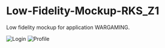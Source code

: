# Low-Fidelity-Mockup-RKS_Z1
Low fidelity mockup for application WARGAMING. 

![Login](https://user-images.githubusercontent.com/56917005/160651505-10d4dd31-f153-4dae-8486-0fbe3a2a6fd1.png) 
![Profile](https://user-images.githubusercontent.com/56917005/160651793-f21989b9-39f7-41fb-90a1-b02dd6d957f1.png)
